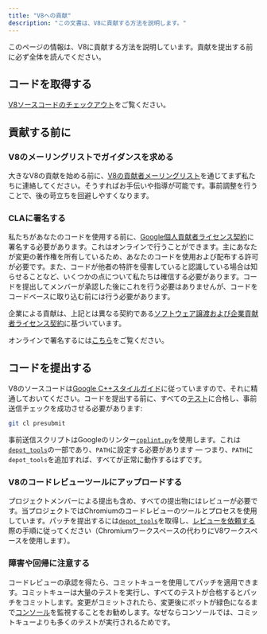 ```yaml
---
title: "V8への貢献"
description: "この文書は、V8に貢献する方法を説明します。"
---
```

このページの情報は、V8に貢献する方法を説明しています。貢献を提出する前に必ず全体を読んでください。

## コードを取得する

[V8ソースコードのチェックアウト](/docs/source-code)をご覧ください。

## 貢献する前に

### V8のメーリングリストでガイダンスを求める

大きなV8の貢献を始める前に、[V8の貢献者メーリングリスト](https://groups.google.com/group/v8-dev)を通じてまず私たちに連絡してください。そうすればお手伝いや指導が可能です。事前調整を行うことで、後の苛立ちを回避しやすくなります。

### CLAに署名する

私たちがあなたのコードを使用する前に、[Google個人貢献者ライセンス契約](https://cla.developers.google.com/about/google-individual)に署名する必要があります。これはオンラインで行うことができます。主にあなたが変更の著作権を所有しているため、あなたのコードを使用および配布する許可が必要です。また、コードが他者の特許を侵害していると認識している場合は知らせることなど、いくつかの点について私たちは確信する必要があります。コードを提出してメンバーが承認した後にこれを行う必要はありませんが、コードをコードベースに取り込む前には行う必要があります。

企業による貢献は、上記とは異なる契約である[ソフトウェア譲渡および企業貢献者ライセンス契約](https://cla.developers.google.com/about/google-corporate)に基づいています。

オンラインで署名するには[こちら](https://cla.developers.google.com/)をご覧ください。

## コードを提出する

V8のソースコードは[Google C++スタイルガイド](https://google.github.io/styleguide/cppguide.html)に従っていますので、それに精通しておいてください。コードを提出する前に、すべての[テスト](/docs/test)に合格し、事前送信チェックを成功させる必要があります:

```bash
git cl presubmit
```

事前送信スクリプトはGoogleのリンター[`cpplint.py`](https://raw.githubusercontent.com/google/styleguide/gh-pages/cpplint/cpplint.py)を使用します。これは[`depot_tools`](https://dev.chromium.org/developers/how-tos/install-depot-tools)の一部であり、`PATH`に設定する必要があります — つまり、`PATH`に`depot_tools`を追加すれば、すべてが正常に動作するはずです。

### V8のコードレビューツールにアップロードする

プロジェクトメンバーによる提出も含め、すべての提出物にはレビューが必要です。当プロジェクトではChromiumのコードレビューのツールとプロセスを使用しています。パッチを提出するには[`depot_tools`](https://dev.chromium.org/developers/how-tos/install-depot-tools)を取得し、[レビューを依頼する](https://chromium.googlesource.com/chromium/src/+/master/docs/contributing.md)際の手順に従ってください（Chromiumワークスペースの代わりにV8ワークスペースを使用します）。

### 障害や回帰に注意する

コードレビューの承認を得たら、コミットキューを使用してパッチを適用できます。コミットキューは大量のテストを実行し、すべてのテストが合格するとパッチをコミットします。変更がコミットされたら、変更後にボットが緑色になるまで[コンソール](https://ci.chromium.org/p/v8/g/main/console)を監視することをお勧めします。なぜならコンソールでは、コミットキューよりも多くのテストが実行されるためです。
